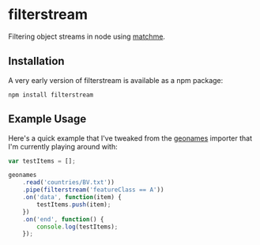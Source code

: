 # filterstream

Filtering object streams in node using [matchme](https://github.com/DamonOehlman/matchme).

## Installation

A very early version of filterstream is available as a npm package:

```
npm install filterstream
```

## Example Usage

Here's a quick example that I've tweaked from the [geonames](https://github.com/DamonOehlman/geonames) importer that I'm currently playing around with:

```js
var testItems = [];

geonames
    .read('countries/BV.txt'))
    .pipe(filterstream('featureClass == A'))
    .on('data', function(item) {
        testItems.push(item);
    })
    .on('end', function() {
        console.log(testItems);
    });
```